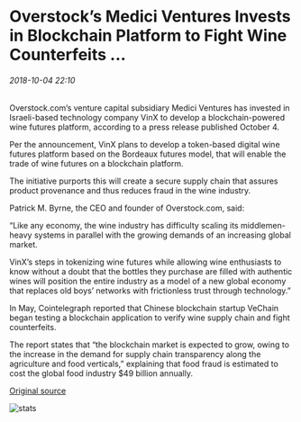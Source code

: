 # Overstock’s Medici Ventures Invests in Blockchain Platform to Fight Wine Counterfeits ...

###### 2018-10-04 22:10

Overstock.com’s venture capital subsidiary Medici Ventures has invested in Israeli-based technology company VinX to develop a blockchain-powered wine futures platform, according to a press release published October 4.

Per the announcement, VinX plans to develop a token-based digital wine futures platform based on the Bordeaux futures model, that will enable the trade of wine futures on a blockchain platform.

The initiative purports this will create a secure supply chain that assures product provenance and thus reduces fraud in the wine industry.

Patrick M. Byrne, the CEO and founder of Overstock.com, said:

“Like any economy, the wine industry has difficulty scaling its middlemen-heavy systems in parallel with the growing demands of an increasing global market.

VinX’s steps in tokenizing wine futures while allowing wine enthusiasts to know without a doubt that the bottles they purchase are filled with authentic wines will position the entire industry as a model of a new global economy that replaces old boys’ networks with frictionless trust through technology.”

In May, Cointelegraph reported that Chinese blockchain startup VeChain began testing a blockchain application to verify wine supply chain and fight counterfeits.

The report states that “the blockchain market is expected to grow, owing to the increase in the demand for supply chain transparency along the agriculture and food verticals,” explaining that food fraud is estimated to cost the global food industry $49 billion annually.

[Original source](https://cointelegraph.com/news/overstocks-medici-ventures-invests-in-blockchain-platform-to-fight-wine-counterfeits)

![stats](https://c.statcounter.com/11760860/0/a89fa40b/1/ "stats")